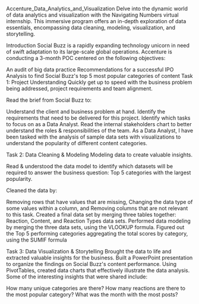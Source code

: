 Accenture_Data_Analytics_and_Visualization
Delve into the dynamic world of data analytics and visualization with the Navigating Numbers virtual internship. This immersive program offers an in-depth exploration of data essentials, encompassing data cleaning, modeling, visualization, and storytelling.

Introduction
Social Buzz is a rapidly expanding technology unicorn in need of swift adaptation to its large-scale global operations. Accenture is conducting a 3-month POC centered on the following objectives:

An audit of big data practice
Recommendations for a successful IPO
Analysis to find Social Buzz's top 5 most popular categories of content
Task 1: Project Understanding
Quickly get up to speed with the business problem being addressed, project requirements and team alignment.

Read the brief from Social Buzz to:

Understand the client and business problem at hand.
Identify the requirements that need to be delivered for this project.
Identify which tasks to focus on as a Data Analyst.
Read the internal stakeholders chart to better understand the roles & responsibilities of the team. As a Data Analyst, I have been tasked with the analysis of sample data sets with visualizations to understand the popularity of different content categories.

Task 2: Data Cleaning & Modeling
Modeling data to create valuable insights.

Read & understood the data model to identify which datasets will be required to answer the business question: Top 5 categories with the largest popularity.

Cleaned the data by:

Removing rows that have values that are missing,
Changing the data type of some values within a column, and
Removing columns that are not relevant to this task.
Created a final data set by merging three tables together: Reaction, Content, and Reaction Types data sets. Performed data modeling by merging the three data sets, using the VLOOKUP formula. Figured out the Top 5 performing categories aggregating the total scores by category, using the SUMIF formula

Task 3: Data Visualization & Storytelling
Brought the data to life and extracted valuable insights for the business. Built a PowerPoint presentation to organize the findings on Social Buzz's content performance. Using PivotTables, created data charts that effectively illustrate the data analysis. Some of the interesting insights that were shared include:

How many unique categories are there?
How many reactions are there to the most popular category?
What was the month with the most posts?
